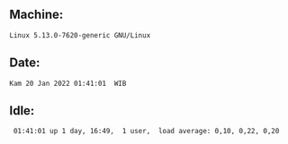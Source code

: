 ## Machine:
```
Linux 5.13.0-7620-generic GNU/Linux
```
## Date:
```
Kam 20 Jan 2022 01:41:01  WIB
```
## Idle:
```
 01:41:01 up 1 day, 16:49,  1 user,  load average: 0,10, 0,22, 0,20
```
